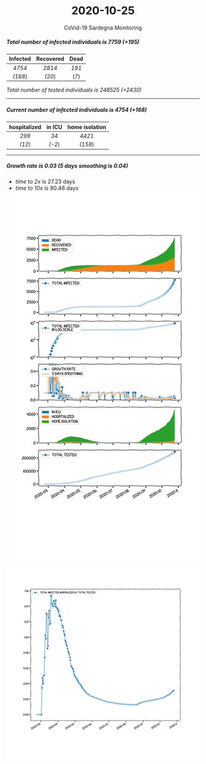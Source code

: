 <div align='center'>

# 2020-10-25
CoVid-19 Sardegna Monitoring
</div>

##### Total number of infected individuals is 7759 (+195)
Infected | Recovered | Dead
:---: | :---: | :---:
*4754* | *2814* | *191*
*(168*) | *(20*) | (*7*)

*Total number of tested individuals is 248525 (+2430)*
***
##### Current number of infected individuals is 4754 (+168)
hospitalized | in ICU | home isolation
:---: | :---: | :---:
*299* |*34* |*4421*
*(12*) |*(-2*) |*(158*)
***
##### Growth rate is 0.03 (5 days smoothing is 0.04)
- *time to 2x* is 27.23 days
- *time to 10x* is 90.46 days
![stats][stats]

![infected_normalized][infected_normalized]

[stats]: stats_Sardegna.png
[infected_normalized]: infected_normalized_Sardegna.png
